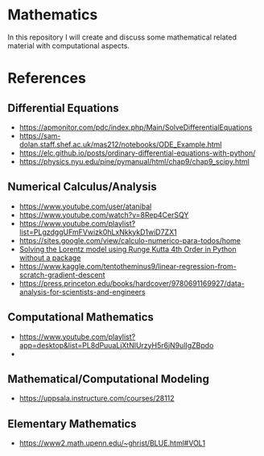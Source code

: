 # Mathematics

In this repository I will create and discuss some mathematical related material with computational aspects.

# References

## Differential Equations
* https://apmonitor.com/pdc/index.php/Main/SolveDifferentialEquations
* https://sam-dolan.staff.shef.ac.uk/mas212/notebooks/ODE_Example.html
* https://elc.github.io/posts/ordinary-differential-equations-with-python/
* https://physics.nyu.edu/pine/pymanual/html/chap9/chap9_scipy.html

## Numerical Calculus/Analysis
* https://www.youtube.com/user/atanibal
* https://www.youtube.com/watch?v=8Rep4CerSQY
* https://www.youtube.com/playlist?list=PLgzdggUFmFVwizk0hLxNkkykD1wiD7ZX1
* https://sites.google.com/view/calculo-numerico-para-todos/home
* [Solving the Lorentz model using Runge Kutta 4th Order in Python without a package
](https://stackoverflow.com/questions/53908604/solving-the-lorentz-model-using-runge-kutta-4th-order-in-python-without-a-packag)
* https://www.kaggle.com/tentotheminus9/linear-regression-from-scratch-gradient-descent
* https://press.princeton.edu/books/hardcover/9780691169927/data-analysis-for-scientists-and-engineers

## Computational Mathematics
* https://www.youtube.com/playlist?app=desktop&list=PL8dPuuaLjXtNlUrzyH5r6jN9ulIgZBpdo
*

## Mathematical/Computational Modeling
* https://uppsala.instructure.com/courses/28112

## Elementary Mathematics
* https://www2.math.upenn.edu/~ghrist/BLUE.html#VOL1
